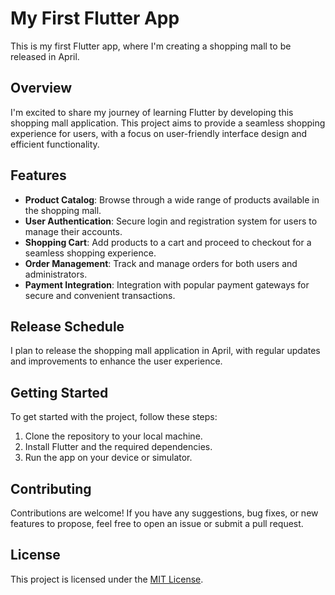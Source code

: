 # My First Flutter App

This is my first Flutter app, where I'm creating a shopping mall to be released in April.

## Overview

I'm excited to share my journey of learning Flutter by developing this shopping mall application. This project aims to provide a seamless shopping experience for users, with a focus on user-friendly interface design and efficient functionality.

## Features

- **Product Catalog**: Browse through a wide range of products available in the shopping mall.
- **User Authentication**: Secure login and registration system for users to manage their accounts.
- **Shopping Cart**: Add products to a cart and proceed to checkout for a seamless shopping experience.
- **Order Management**: Track and manage orders for both users and administrators.
- **Payment Integration**: Integration with popular payment gateways for secure and convenient transactions.

## Release Schedule

I plan to release the shopping mall application in April, with regular updates and improvements to enhance the user experience.

## Getting Started

To get started with the project, follow these steps:
1. Clone the repository to your local machine.
2. Install Flutter and the required dependencies.
3. Run the app on your device or simulator.

## Contributing

Contributions are welcome! If you have any suggestions, bug fixes, or new features to propose, feel free to open an issue or submit a pull request.

## License

This project is licensed under the [MIT License](LICENSE).

